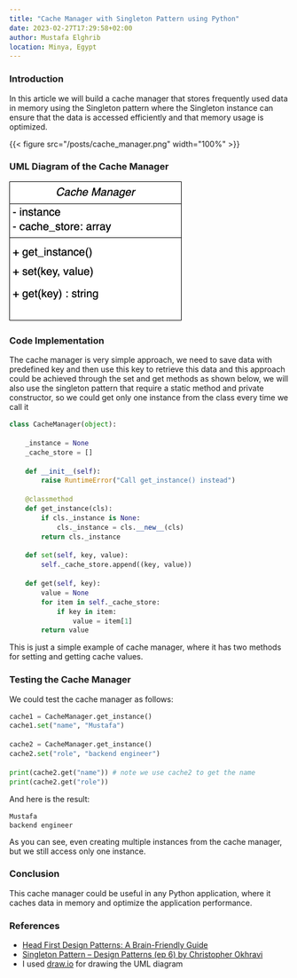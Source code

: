 ```yaml
---
title: "Cache Manager with Singleton Pattern using Python"
date: 2023-02-27T17:29:58+02:00
author: Mustafa Elghrib
location: Minya, Egypt
---
```


### Introduction
In this article we will build a cache manager that stores frequently used data in memory using the Singleton pattern where the Singleton instance can ensure that the data is accessed efficiently and that memory usage is optimized.

{{< figure src="/posts/cache_manager.png" width="100%" >}}

### UML Diagram of the Cache Manager
![UML Diagram of the Cache Manager](/images/cache_manager_uml.png)

### Code Implementation
The cache manager is very simple approach, we need to save data with predefined key and then use this key to retrieve this data and this approach could be achieved through the set and get methods as shown below, we will also use the singleton pattern that require a static method and private constructor, so we could get only one instance from the class every time we call it


```python
class CacheManager(object):

    _instance = None
    _cache_store = []

    def __init__(self):
        raise RuntimeError("Call get_instance() instead")

    @classmethod
    def get_instance(cls):
        if cls._instance is None:
            cls._instance = cls.__new__(cls)
        return cls._instance

    def set(self, key, value):
        self._cache_store.append((key, value))

    def get(self, key):
        value = None
        for item in self._cache_store:
            if key in item:
                value = item[1]
        return value
```

This is just a simple example of cache manager, where it has two methods for setting and getting cache values.

### Testing the Cache Manager
We could test the cache manager as follows:
```python
cache1 = CacheManager.get_instance()
cache1.set("name", "Mustafa")

cache2 = CacheManager.get_instance()
cache2.set("role", "backend engineer")

print(cache2.get("name")) # note we use cache2 to get the name
print(cache2.get("role"))
```

And here is the result:
```shell
Mustafa
backend engineer
```
As you can see, even creating multiple instances from the cache manager, but we still access only one instance.

### Conclusion
This cache manager could be useful in any Python application, where it caches data in memory and optimize the application performance.

### References
- [Head First Design Patterns: A Brain-Friendly Guide](https://www.amazon.com/Head-First-Design-Patterns-Brain-Friendly/dp/0596007124)
- [Singleton Pattern – Design Patterns (ep 6) by Christopher Okhravi](https://www.youtube.com/watch?v=hUE_j6q0LTQ)
- I used [draw.io](https://www.draw.io/) for drawing the UML diagram
